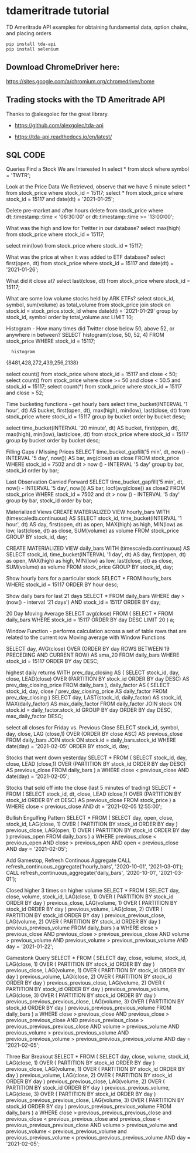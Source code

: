 # tdameritrade tutorial

TD Ameritrade API examples for obtaining fundamental data, option chains, and placing orders

```
pip install tda-api
pip install selenium
```
## Download ChromeDriver here:

https://sites.google.com/a/chromium.org/chromedriver/home

## Trading stocks with the TD Ameritrade API

Thanks to @alexgolec for the great library.
  
* https://github.com/alexgolec/tda-api

* https://tda-api.readthedocs.io/en/latest/


## SQL CODE


Queries
Find a Stock We are Interested In
select * from stock where symbol = 'TWTR';

Look at the Price Data We Retrieved, observe that we have 5 minute
select * from stock_price where stock_id = 15117; select * from stock_price where stock_id = 15117 and date(dt) = '2021-01-25';

Delete pre-market and after hours
delete from stock_price where dt::timestamp::time < '06:30:00' or dt::timestamp::time >= '13:00:00';

What was the high and low for Twitter in our database?
select max(high) from stock_price where stock_id = 15117;

select min(low) from stock_price where stock_id = 15117;

What was the price at when it was added to ETF database?
select first(open, dt) from stock_price where stock_id = 15117 and date(dt) = '2021-01-26';

What did it close at?
select last(close, dt) from stock_price where stock_id = 15117;

What are some low volume stocks held by ARK ETFs?
select stock_id, symbol, sum(volume) as total_volume from stock_price join stock on stock.id = stock_price.stock_id where date(dt) = '2021-01-29' group by stock_id, symbol order by total_volume asc LIMIT 10;

Histogram - How many times did Twitter close below 50, above 52, or anywhere in between?
SELECT histogram(close, 50, 52, 4) FROM stock_price WHERE stock_id = 15117;

      histogram
{8481,428,272,439,256,2138}

select count() from stock_price where stock_id = 15117 and close < 50; select count() from stock_price where close >= 50 and close < 50.5 and stock_id = 15117; select count(*) from stock_price where stock_id = 15117 and close > 52;

Time bucketing functions - get hourly bars
select time_bucket(INTERVAL '1 hour', dt) AS bucket, first(open, dt), max(high), min(low), last(close, dt) from stock_price where stock_id = 15117 group by bucket order by bucket desc;

select time_bucket(INTERVAL '20 minute', dt) AS bucket, first(open, dt), max(high), min(low), last(close, dt) from stock_price where stock_id = 15117 group by bucket order by bucket desc;

Filling Gaps / Missing Prices
SELECT time_bucket_gapfill('5 min', dt, now() - INTERVAL '5 day', now()) AS bar, avg(close) as close FROM stock_price WHERE stock_id = 7502 and dt > now () - INTERVAL '5 day' group by bar, stock_id order by bar;

Last Observation Carried Forward
SELECT time_bucket_gapfill('5 min', dt, now() - INTERVAL '5 day', now()) AS bar, locf(avg(close)) as close2 FROM stock_price WHERE stock_id = 7502 and dt > now () - INTERVAL '5 day' group by bar, stock_id order by bar;

Materialized Views
CREATE MATERIALIZED VIEW hourly_bars WITH (timescaledb.continuous) AS SELECT stock_id, time_bucket(INTERVAL '1 hour', dt) AS day, first(open, dt) as open, MAX(high) as high, MIN(low) as low, last(close, dt) as close, SUM(volume) as volume FROM stock_price GROUP BY stock_id, day;

CREATE MATERIALIZED VIEW daily_bars WITH (timescaledb.continuous) AS SELECT stock_id, time_bucket(INTERVAL '1 day', dt) AS day, first(open, dt) as open, MAX(high) as high, MIN(low) as low, last(close, dt) as close, SUM(volume) as volume FROM stock_price GROUP BY stock_id, day;

Show hourly bars for a particular stock
SELECT * FROM hourly_bars WHERE stock_id = 15117 ORDER BY hour desc;

Show daily bars for last 21 days
SELECT * FROM daily_bars WHERE day > (now() - interval '21 days') AND stock_id = 15117 ORDER BY day;

20 Day Moving Average
SELECT avg(close) FROM ( SELECT * FROM daily_bars WHERE stock_id = 15117 ORDER BY day DESC LIMIT 20 ) a;

Window Function - performs calculation across a set of table rows that are related to the current row
Moving average with Window Functions

SELECT day, AVG(close) OVER (ORDER BY day ROWS BETWEEN 19 PRECEDING AND CURRENT ROW) AS sma_20 FROM daily_bars WHERE stock_id = 15117 ORDER BY day DESC;

highest daily returns
WITH prev_day_closing AS ( SELECT stock_id, day, close, LEAD(close) OVER (PARTITION BY stock_id ORDER BY day DESC) AS prev_day_closing_price FROM daily_bars ), daily_factor AS ( SELECT stock_id, day, close / prev_day_closing_price AS daily_factor FROM prev_day_closing ) SELECT day, LAST(stock_id, daily_factor) AS stock_id, MAX(daily_factor) AS max_daily_factor FROM daily_factor JOIN stock ON stock.id = daily_factor.stock_id GROUP BY day ORDER BY day DESC, max_daily_factor DESC;

select all closes for Friday vs. Previous Close
SELECT stock_id, symbol, day, close, LAG (close,1) OVER (ORDER BY close ASC) AS previous_close FROM daily_bars JOIN stock ON stock.id = daily_bars.stock_id WHERE date(day) = '2021-02-05' ORDER BY stock_id, day;

Stocks that went down yesterday
SELECT * FROM ( SELECT stock_id, day, close, LEAD (close,1) OVER (PARTITION BY stock_id ORDER BY day DESC) AS previous_close FROM daily_bars ) a WHERE close < previous_close AND date(day) = '2021-02-05';

Stocks that sold off into the close (last 5 minutes of trading)
SELECT * FROM ( SELECT stock_id, dt, close, LEAD (close,1) OVER (PARTITION BY stock_id ORDER BY dt DESC) AS previous_close FROM stock_price ) a WHERE close < previous_close AND dt = '2021-02-05 12:55:00';

Bullish Engulfing Pattern
SELECT * FROM ( SELECT day, open, close, stock_id, LAG(close, 1) OVER ( PARTITION BY stock_id ORDER BY day ) previous_close, LAG(open, 1) OVER ( PARTITION BY stock_id ORDER BY day ) previous_open FROM daily_bars ) a WHERE previous_close < previous_open AND close > previous_open AND open < previous_close
AND day = '2021-02-05';

Add Gamestop, Refresh Continous Aggregate
CALL refresh_continuous_aggregate('hourly_bars', '2020-10-01', '2021-03-01'); CALL refresh_continuous_aggregate('daily_bars', '2020-10-01', '2021-03-01');

Closed higher 3 times on higher volume
SELECT * FROM ( SELECT day, close, volume, stock_id, LAG(close, 1) OVER ( PARTITION BY stock_id ORDER BY day ) previous_close, LAG(volume, 1) OVER ( PARTITION BY stock_id ORDER BY day ) previous_volume, LAG(close, 2) OVER ( PARTITION BY stock_id ORDER BY day ) previous_previous_close, LAG(volume, 2) OVER ( PARTITION BY stock_id ORDER BY day ) previous_previous_volume FROM daily_bars ) a WHERE close > previous_close AND previous_close > previous_previous_close AND volume > previous_volume AND previous_volume > previous_previous_volume AND day = '2021-01-22';

Gamestonk Query
SELECT * FROM ( SELECT day, close, volume, stock_id, LAG(close, 1) OVER ( PARTITION BY stock_id ORDER BY day ) previous_close, LAG(volume, 1) OVER ( PARTITION BY stock_id ORDER BY day ) previous_volume, LAG(close, 2) OVER ( PARTITION BY stock_id ORDER BY day ) previous_previous_close, LAG(volume, 2) OVER ( PARTITION BY stock_id ORDER BY day ) previous_previous_volume, LAG(close, 3) OVER ( PARTITION BY stock_id ORDER BY day ) previous_previous_previous_close, LAG(volume, 3) OVER ( PARTITION BY stock_id ORDER BY day ) previous_previous_previous_volume FROM daily_bars ) a WHERE close > previous_close AND previous_close > previous_previous_close AND previous_previous_close > previous_previous_previous_close AND volume > previous_volume AND previous_volume > previous_previous_volume AND previous_previous_volume > previous_previous_previous_volume AND day = '2021-02-05';

Three Bar Breakout
SELECT * FROM ( SELECT day, close, volume, stock_id, LAG(close, 1) OVER ( PARTITION BY stock_id ORDER BY day ) previous_close, LAG(volume, 1) OVER ( PARTITION BY stock_id ORDER BY day ) previous_volume, LAG(close, 2) OVER ( PARTITION BY stock_id ORDER BY day ) previous_previous_close, LAG(volume, 2) OVER ( PARTITION BY stock_id ORDER BY day ) previous_previous_volume, LAG(close, 3) OVER ( PARTITION BY stock_id ORDER BY day ) previous_previous_previous_close, LAG(volume, 3) OVER ( PARTITION BY stock_id ORDER BY day ) previous_previous_previous_volume FROM daily_bars ) a WHERE close > previous_previous_previous_close and previous_close < previous_previous_close and previous_close < previous_previous_previous_close AND volume > previous_volume and previous_volume < previous_previous_volume and previous_previous_volume < previous_previous_previous_volume AND day = '2021-02-05';